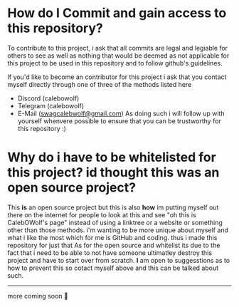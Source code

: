 # How do I Commit and gain access to this repository?
To contribute to this project, i ask that all commits are legal and legiable for others to see as well as nothing that would be deemed as not applicable for this project to be used in this repository and to follow github's guidelines.

If you'd like to become an contributor for this project i ask that you contact myself directly through one of three of the methods listed here
- Discord (calebowolf)
- Telegram (calebowolf)
- E-Mail (swagcalebwolf@gmail.com)
    As doing such i will follow up with yourself whenvere possible to ensure that you can be trustworthy for this repository :)

# Why do i have to be whitelisted for this project? id thought this was an open source project?
This **is** an open source project but this is also **how** im putting myself out there on the internet for people to look at this and see "oh this is CalebOWolf's page" instead of using a linktree or a website or something other than those methods. i'm wanting to be more unique about myself and what i like the most which for me is GitHub and coding. thus i made this repository for just that
  As for the open source and whitelist its due to the fact that i need to be able to not have someone ultimatley destroy this project and have to start over from scratch. **I** am open to suggesstions as to how to prevent this so cotact myself above and this can be talked about such.

---
more coming soon 👀
